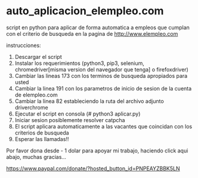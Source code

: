 # auto_aplicacion_elempleo.com
script en python para aplicar de forma automatica a empleos que cumplan con el criterio de busqueda en la pagina de http://www.elempleo.com

instrucciones:

1. Descargar el script
2. Instalar los requerimientos (python3, pip3, selenium, chromedriver[misma version del navegador que tenga] o firefoxdriver)
3. Cambiar las lineas 173 con los terminos de busqueda apropiados para usted
4. Cambiar la linea 191 con los parametros de inicio de sesion de la cuenta de elempleo.com
5. Cambiar la linea 82 estableciendo la ruta del archivo adjunto driverchrome
6. Ejecutar el script en consola (# python3 aplicar.py)
7. Iniciar sesion posiblemente resolver catpcha
8. El script aplicara automaticamente a las vacantes que coincidan con los criterios de busqueda
9. Esperar las llamadas!! 

Por favor dona desde - 1 dolar para apoyar mi trabajo, haciendo click aqui abajo, muchas gracias...

https://www.paypal.com/donate/?hosted_button_id=PNPEAYZBBK5LN
